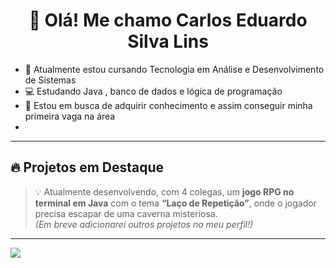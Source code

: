 <h1 align="center">👋 Olá! Me chamo Carlos Eduardo Silva Lins</strong></h1>

- 📒 Atualmente estou cursando Tecnologia em Análise e Desenvolvimento de Sistemas
- 💻 Estudando Java , banco de dados e lógica de programação
- 🎯 Estou em busca de adquirir conhecimento e assim conseguir minha primeira vaga na área
- 
<div>
</div>

---

## 🔥 Projetos em Destaque
> 💡 Atualmente desenvolvendo, com 4 colegas, um **jogo RPG no terminal em Java** com o tema **“Laço de Repetição”**, onde o jogador precisa escapar de uma caverna misteriosa.  
> *(Em breve adicionarei outros projetos no meu perfil!)*  

---

<a href = "https://www.linkedin.com/in/carlos-eduardo-silva-lins-85534a25b" target="_blank"><img src="https://img.shields.io/badge/-LinkedIn-%230077B5?style=for=the-badge&logo=Linkedun&logoColor=white" target="_blank"></a>

